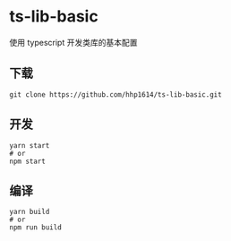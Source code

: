 # ts-lib-basic

使用 typescript 开发类库的基本配置

## 下载

```shell script
git clone https://github.com/hhp1614/ts-lib-basic.git
```

## 开发

```shell script
yarn start
# or
npm start
```

## 编译

```shell script
yarn build
# or
npm run build
```

